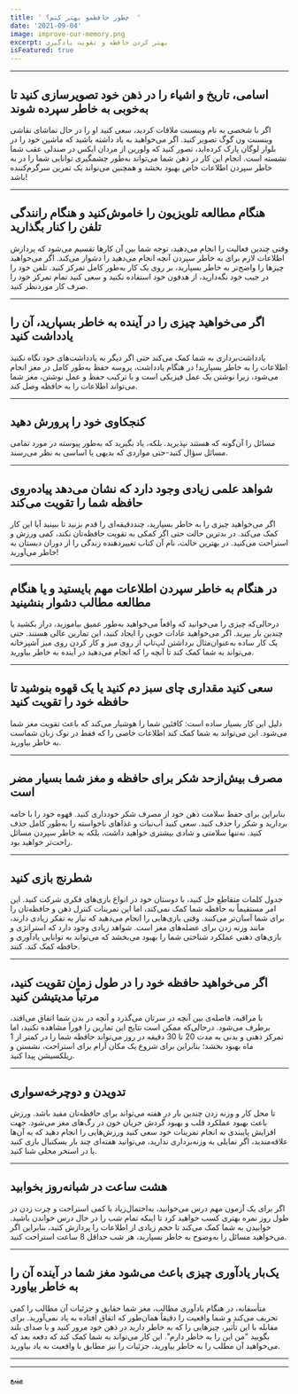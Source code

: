 ```yaml
---
title: ' چطور حافظمو بهتر کنم؟  '
date: '2021-09-04'
image: improve-our-memory.png
excerpt: بهتر کردن حافظه و تقویت یادگیری
isFeatured: true
---
```


** **
## اسامی، تاریخ و اشیاء را در ذهن خود تصویرسازی کنید تا به‌خوبی به خاطر سپرده شوند
اگر با شخصی به نام وینسنت ملاقات کردید، سعی کنید او را در حال تماشای نقاشی وینسنت ون گوگ تصویر کنید. اگر می‌خواهید به یاد داشته باشید که ماشین خود را در بلوار لوگان پارک کرده‌اید، تصور کنید که ولورین از مردان ایکس در صندلی عقب شما نشسته است. انجام این کار در ذهن شما می‌تواند به‌طور چشمگیری توانایی شما را در به خاطر سپردن اطلاعات خاص بهبود بخشد و همچنین می‌تواند یک تمرین سرگرم‌کننده باشد!

** **

##  هنگام مطالعه تلویزیون را خاموش‌کنید و هنگام رانندگی تلفن را کنار بگذارید
وقتی چندین فعالیت را انجام می‌دهید، توجه شما بین آن کارها تقسیم می‌شود که پردازش اطلاعات لازم برای به خاطر سپردن آنچه انجام می‌دهید را دشوار می‌کند. اگر می‌خواهید چیزها را واضح‌تر به خاطر بسپارید، بر روی یک کار به‌طور کامل تمرکز کنید. تلفن خود را در جیب خود نگه‌دارید، از هدفون خود استفاده نکنید و سعی کنید تمام تمرکز خود را صرف کار موردنظر کنید.

** **

## اگر می‌خواهید چیزی را در آینده به خاطر بسپارید، آن را یادداشت کنید
یادداشت‌برداری به شما کمک می‌کند حتی اگر دیگر به یادداشت‌های خود نگاه نکنید اطلاعات را به خاطر بسپارید! در هنگام یادداشت، پروسه حفظ به‌طور کامل در مغز انجام می‌شود، زیرا نوشتن یک عمل فیزیکی است و با ترکیب حفظ و عمل نوشتن، مغز شما می‌تواند اطلاعات را به حافظه وصل کند.

** **

## کنجکاوی خود را پرورش دهید
مسائل را آن‌گونه که هستند نپذیرید. بلکه، یاد بگیرید که به‌طور پیوسته در مورد تمامی مسائل سؤال کنید-حتی مواردی که بدیهی یا اساسی به نظر می‌رسند.

** **

## شواهد علمی زیادی وجود دارد که نشان می‌دهد پیاده‌روی حافظه شما را تقویت می‌کند
اگر می‌خواهید چیزی را به خاطر بسپارید، چنددقیقه‌ای را قدم بزنید تا ببینید آیا این کار کمک می‌کند. در بدترین حالت حتی اگر کمکی به تقویت حافظه‌تان نکند، کمی ورزش و استراحت می‌کنید. در بهترین حالت، نام آن کتاب تغییردهنده زندگی را از دوران دبستان به خاطر می‌آورید!

** **

## در هنگام به خاطر سپردن اطلاعات مهم بایستید و یا هنگام مطالعه مطالب دشوار بنشینید
درحالی‌که چیزی را می‌خوانید که واقعاً می‌خواهید به‌طور عمیق بیاموزید، دراز بکشید یا چندین بار بپرید. اگر می‌خواهید عادات خوبی را ایجاد کنید، این تمارین عالی هستند. حتی یک کار ساده به‌عنوان‌مثال برداشتن لپ‌تاپ از روی میز و کار کردن روی میز آشپزخانه می‌تواند به شما کمک کند تا آنچه را که انجام می‌دهید در آینده به خاطر بیاورید.

** **

## سعی کنید مقداری چای سبز دم کنید یا یک قهوه بنوشید تا حافظه خود را تقویت کنید
دلیل این کار بسیار ساده است: کافئین شما را هوشیار می‌کند که باعث تقویت مغز شما می‌شود. این می‌تواند به شما کمک کند اطلاعات خاصی را که فقط در نوک زبان شماست به خاطر بیاورید.

** **

## مصرف بیش‌ازحد شکر برای حافظه و مغز شما بسیار مضر است
 بنابراین برای حفظ سلامت ذهن خود از مصرف شکر خودداری کنید. قهوه خود را با خامه بردارید و شکر را حذف کنید. سعی کنید آب‌نبات و غذاهای ناخواسته را به‌طور کامل حذف کنید. نه‌تنها سلامتی و شادی بیشتری خواهید داشت، بلکه به خاطر سپردن مسائل راحت‌تر خواهید بود.

** **

## شطرنج بازی کنید 
جدول کلمات متقاطع حل کنید، با دوستان خود در انواع بازی‌های فکری شرکت کنید. این امر مستقیماً به حافظه شما کمک نمی‌کند، اما این تمرینات کنترل ذهن و حافظه‌تان را برای شما آسان‌تر می‌کنند. وقتی بازی‌هایی را انجام می‌دهید که نیاز به تفکر زیادی دارند، مانند وزنه زدن برای عضله‌های مغز است. شواهد زیادی وجود دارد که استراتژی و بازی‌های ذهنی عملکرد شناختی شما را بهبود می‌بخشد که می‌تواند به توانایی یادآوری و حافظه کمک کند.
کنند.

** **

## اگر می‌خواهید حافظه خود را در طول زمان تقویت کنید، مرتباً مدیتیشن کنید
با مراقبه، فاصله‌ی بین آنچه در سرتان می‌گذرد و آنچه در بدن شما اتفاق می‌افتد، برطرف می‌شود. درحالی‌که ممکن است نتایج این تمارین را فوراً مشاهده نکنید، اما تمرکز ذهنی و بدنی به مدت 20 تا 30 دقیقه در روز می‌تواند حافظه شما را در کمتر از 1 ماه بهبود بخشد؛ بنابراین برای شروع یک مکان آرام برای استراحت، نشستن و ریلکسیشن پیدا کنید.

** **

## تدویدن و دوچرخه‌سواری
 تا محل کار و وزنه زدن چندین بار در هفته می‌تواند برای حافظه‌تان مفید باشد. ورزش باعث بهبود عملکرد قلب و بهبود گردش جریان خون در رگ‌های مغز می‌شود. جهت افزایش پایبندی به انجام تمرینات خود سعی کنید ورزش‌هایی را انجام دهید که به آن‌ها علاقه‌مندید، اگر تمایلی به وزنه‌برداری ندارید، می‌توانید هفته‌ای چند بار بسکتبال بازی کنید یا در استخر محلی شنا کنید.

** **

## هشت ساعت در شبانه‌روز بخوابید
اگر برای یک آزمون مهم درس می‌خوانید، به‌احتمال‌زیاد با کمی استراحت و چرت زدن در طول روز نمره بهتری کسب خواهید کرد تا اینکه تمام شب را در حال درس خواندن باشید. خوابیدن به شما کمک می‌کند تا حجم زیادی از اطلاعات را پردازش کنید، بنابراین اگر می‌خواهید مسائل را به‌وضوح به خاطر بسپارید، هر شب حداقل 8 ساعت استراحت کنید.

** **

## یک‌بار یادآوری چیزی باعث می‌شود مغز شما در آینده آن را به خاطر بیاورد
متأسفانه، در هنگام یادآوری مطالب، مغز شما حقایق و جزئیات آن مطالب را کمی تحریف می‌کند و شما واقعیت را دقیقاً همان‌طور که اتفاق افتاده به یاد نمی‌آورید. برای مقابله با این تأثیر، چیزهایی را که به خاطر دارید در ذهن خود مرور کنید و با صدای بلند بگویید "من این را به خاطر دارم". این کار می‌تواند به شما کمک کند که دفعه بعد که می‌خواهید آن مطلب را به خاطر بیاورید، جزئیات را نیز مطابق با واقعیت به یاد بیاورید.


** **
** **



[منبع](https://www.wikihow.com/Improve-Your-Memory)